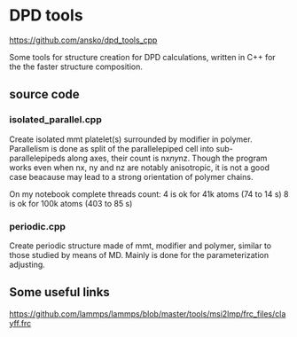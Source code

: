 # DPD tools


https://github.com/ansko/dpd_tools_cpp

Some tools for structure creation for DPD calculations, written in C++ for the
the faster structure composition.


## source code

### isolated_parallel.cpp

Create isolated mmt platelet(s) surrounded by modifier in polymer. Parallelism 
is done as split of the parallelepiped cell into sub-parallelepipeds along axes,
their count is nx*ny*nz. Though the program works even when nx, ny and nz are 
notably anisotropic, it is not a good case beacause may lead to a strong 
orientation of polymer chains.

On my notebook complete threads count:
4 is ok for 41k atoms (74 to 14 s)
8 is ok for 100k atoms (403 to 85 s)


### periodic.cpp

Create periodic structure made of mmt, modifier and polymer, similar to those
studied by means of MD. Mainly is done for the parameterization adjusting.


## Some useful links


https://github.com/lammps/lammps/blob/master/tools/msi2lmp/frc_files/clayff.frc
